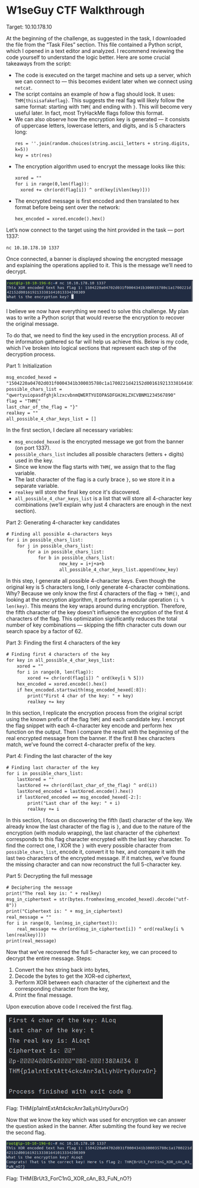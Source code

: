 # W1seGuy CTF Walkthrough

Target: 10.10.178.10

At the beginning of the challenge, as suggested in the task, I downloaded the file from the “Task Files” section. This file contained a Python script, which I opened in a text editor and analyzed. I recommend reviewing the code yourself to understand the logic better. Here are some crucial takeaways from the script:
* The code is executed on the target machine and sets up a server, which we can connect to — this becomes evident later when we connect using `netcat`.
* The script contains an example of how a flag should look. It uses: `THM{thisisafakeflag}`. This suggests the real flag will likely follow the same format: starting with `THM{` and ending with `}`. This will become very useful later. In fact, most TryHackMe flags follow this format.
* We can also observe how the encryption key is generated — it consists of uppercase letters, lowercase letters, and digits, and is 5 characters long:
  ```
  res = ''.join(random.choices(string.ascii_letters + string.digits, k=5))
  key = str(res)
  ```
* The encryption algorithm used to encrypt the message looks like this:
  ```
  xored = ""    
  for i in range(0,len(flag)):
    xored += chr(ord(flag[i]) ^ ord(key[i%len(key)]))
  ```
* The encrypted message is first encoded and then translated to hex format before being sent over the network:
  ```
  hex_encoded = xored.encode().hex()
  ```

Let’s now connect to the target using the hint provided in the task — port 1337:
```
nc 10.10.178.10 1337
```
Once connected, a banner is displayed showing the encrypted message and explaining the operations applied to it. This is the message we’ll need to decrypt.

![1. Banner](/images/TryHackMe/W1seGuy/1_banner.png)

I believe we now have everything we need to solve this challenge. My plan was to write a Python script that would reverse the encryption to recover the original message.

To do that, we need to find the key used in the encryption process. All of the information gathered so far will help us achieve this. Below is my code, which I’ve broken into logical sections that represent each step of the decryption process.

Part 1: Initialization
```
msg_encoded_hexed = "1504220a04702d031f0004341b300035780c1a1700221d42152d0016192133381641013334200309"
possible_chars_list = "qwertyuiopasdfghjklzxcvbnmQWERTYUIOPASDFGHJKLZXCVBNM1234567890"
flag = "THM{"
last_char_of_the_flag = "}"
realkey = ""
all_possible_4_char_keys_list = []
```
In the first section, I declare all necessary variables:
* `msg_encoded_hexed` is the encrypted message we got from the banner (on port 1337).
* `possible_chars_list` includes all possible characters (letters + digits) used in the key.
* Since we know the flag starts with `THM{`, we assign that to the flag variable.
* The last character of the flag is a curly brace `}`, so we store it in a separate variable.
* `realkey` will store the final key once it's discovered.
* `all_possible_4_char_keys_list` is a list that will store all 4-character key combinations (we’ll explain why just 4 characters are enough in the next section).


Part 2: Generating 4-character key candidates
```
# Finding all possible 4-characters keys
for i in possible_chars_list:
    for j in possible_chars_list:
        for a in possible_chars_list:
            for b in possible_chars_list:
                    new_key = i+j+a+b
                    all_possible_4_char_keys_list.append(new_key)
```
In this step, I generate all possible 4-character keys. Even though the original key is 5 characters long, I only generate 4-character combinations. Why? Because we only know the first 4 characters of the flag -> `THM{)`, and looking at the encryption algorithm, it performs a modular operation `(i % len(key)`. This means the key wraps around during encryption. Therefore, the fifth character of the key doesn't influence the encryption of the first 4 characters of the flag. This optimization significantly reduces the total number of key combinations — skipping the fifth character cuts down our search space by a factor of 62.

Part 3: Finding the first 4 characters of the key
```
# Finding first 4 characters of the key
for key in all_possible_4_char_keys_list:
    xored = ""
    for i in range(0, len(flag)):
        xored += chr(ord(flag[i]) ^ ord(key[i % 5]))
    hex_encoded = xored.encode().hex()
    if hex_encoded.startswith(msg_encoded_hexed[:8]):
        print("First 4 char of the key: " + key)
        realkey += key
```

In this section, I replicate the encryption process from the original script using the known prefix of the flag `THM{` and each candidate key. I encrypt the flag snippet with each 4-character key encode and perform hex function on the output. Then I compare the result with the beginning of the real encrypted message from the banner. If the first 8 hex characters match, we’ve found the correct 4-character prefix of the key.

Part 4: Finding the last character of the key
```
# Finding last character of the key
for i in possible_chars_list:
    lastXored = ""
    lastXored += chr(ord(last_char_of_the_flag) ^ ord(i))
    lastXored_encoded = lastXored.encode().hex()
    if lastXored_encoded == msg_encoded_hexed[-2:]:
        print("Last char of the key: " + i)
        realkey += i
```
In this section, I focus on discovering the fifth (last) character of the key. We already know the last character of the flag is `}`, and due to the nature of the encryption (with modulo wrapping), the last character of the ciphertext corresponds to this flag character encrypted with the last key character. To find the correct one, I XOR the `}` with every possible character from `possible_chars_list`, encode it, convert it to hex, and compare it with the last two characters of the encrypted message. If it matches, we’ve found the missing character and can now reconstruct the full 5-character key.

Part 5: Decrypting the full message
```
# Deciphering the message
print("The real key is: " + realkey)
msg_in_ciphertext = str(bytes.fromhex(msg_encoded_hexed).decode("utf-8"))
print("Ciphertext is: " + msg_in_ciphertext)
real_message = ""
for i in range(0, len(msg_in_ciphertext)):
    real_message += chr(ord(msg_in_ciphertext[i]) ^ ord(realkey[i % len(realkey)]))
print(real_message)
```

Now that we’ve recovered the full 5-character key, we can proceed to decrypt the entire message. Steps:
1. Convert the hex string back into bytes,
2. Decode the bytes to get the XOR-ed ciphertext,
3. Perform XOR between each character of the ciphertext and the corresponding character from the key,
4. Print the final message.

Upon execution above code I received the first flag.

![2. First flag](/images/TryHackMe/W1seGuy/2_first_flag.png)

Flag: THM{p1alntExtAtt4ckcAnr3alLyhUrty0urxOr}

Now that we know the key which was used for encryption we can answer the question asked in the banner. After submiting the found key we recive the second flag.

![3. Second flag](/images/TryHackMe/W1seGuy/3_second_flag.png)

Flag: THM{BrUt3_ForC1nG_XOR_cAn_B3_FuN_nO?}
